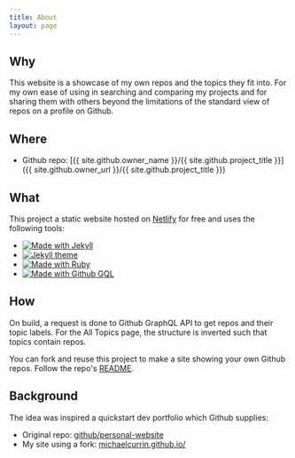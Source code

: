 ```yaml
---
title: About
layout: page
---
```


## Why

This website is a showcase of my own repos and the topics they fit into. For my own ease of using in searching and comparing my projects and for sharing them with others beyond the limitations of the standard view of repos on a profile on Github.


## Where

- Github repo: [{{ site.github.owner_name }}/{{ site.github.project_title }}]({{ site.github.owner_url }}/{{ site.github.project_title }})

## What

This project a static website hosted on [Netlify](netlify.com) for free and uses the following tools:

- [![Made with Jekyll](https://img.shields.io/badge/Made%20with-Jekyll-blue.svg)](https://jekyllrb.com)
- [![Jekyll theme](https://img.shields.io/badge/Theme-jekyll%2D-bulma-blue.svg)](https://github.com/jekyll-octopod/jekyll-bulma)
- [![Made with Ruby](https://img.shields.io/badge/Made%20with-Ruby-blue.svg)](https://www.ruby-lang.org)
- [![Made with Github GQL](https://img.shields.io/badge/Made%20with-Github%20GraphQL-blue.svg)](https://developer.github.com/v4/)

## How

On build, a request is done to Github GraphQL API to get repos and their topic labels. For the All Topics page, the structure is inverted such that topics contain repos.

You can fork and reuse this project to make a site showing your own Github repos. Follow the repo's [README](https://github.com/MichaelCurrin/my-github-projects/blob/master/README.md).

## Background

The idea was inspired a quickstart dev portfolio which Github supplies:

- Original repo: [github/personal-website](https://github.com/github/personal-website)
- My site using a fork: [michaelcurrin.github.io/](https://michaelcurrin.github.io/)
